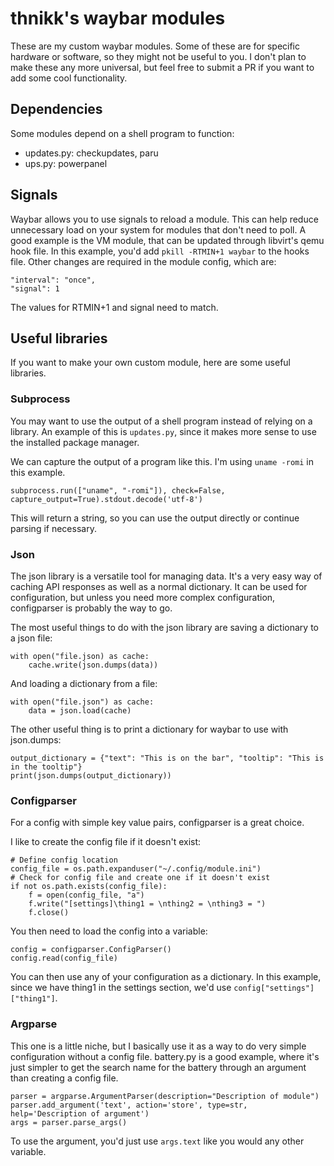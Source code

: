 # thnikk's waybar modules
These are my custom waybar modules. Some of these are for specific hardware or software, so they might not be useful to you. I don't plan to make these any more universal, but feel free to submit a PR if you want to add some cool functionality. 

## Dependencies
Some modules depend on a shell program to function:

- updates.py: checkupdates, paru
- ups.py: powerpanel

## Signals
Waybar allows you to use signals to reload a module. This can help reduce unnecessary load on your system for modules that don't need to poll. A good example is the VM module, that can be updated through libvirt's qemu hook file. In this example, you'd add `pkill -RTMIN+1 waybar` to the hooks file. Other changes are required in the module config, which are:

```
"interval": "once",
"signal": 1
```

The values for RTMIN+1 and signal need to match.

## Useful libraries

If you want to make your own custom module, here are some useful libraries.

### Subprocess
You may want to use the output of a shell program instead of relying on a library. An example of this is `updates.py`, since it makes more sense to use the installed package manager. 

We can capture the output of a program like this. I'm using `uname -romi` in this example.

```
subprocess.run(["uname", "-romi"]), check=False, capture_output=True).stdout.decode('utf-8')
```

This will return a string, so you can use the output directly or continue parsing if necessary.

### Json
The json library is a versatile tool for managing data. It's a very easy way of caching API responses as well as a normal dictionary. It can be used for configuration, but unless you need more complex configuration, configparser is probably the way to go.

The most useful things to do with the json library are saving a dictionary to a json file:

```
with open("file.json) as cache:
    cache.write(json.dumps(data))
```

And loading a dictionary from a file:

```
with open("file.json") as cache:
    data = json.load(cache)
```

The other useful thing is to print a dictionary for waybar to use with json.dumps:

```
output_dictionary = {"text": "This is on the bar", "tooltip": "This is in the tooltip"}
print(json.dumps(output_dictionary))
```

### Configparser
For a config with simple key value pairs, configparser is a great choice. 

I like to create the config file if it doesn't exist:

```
# Define config location
config_file = os.path.expanduser("~/.config/module.ini")
# Check for config file and create one if it doesn't exist
if not os.path.exists(config_file):
    f = open(config_file, "a")
    f.write("[settings]\thing1 = \nthing2 = \nthing3 = ")
    f.close()
```

You then need to load the config into a variable:

```
config = configparser.ConfigParser()
config.read(config_file)
```

You can then use any of your configuration as a dictionary. In this example, since we have thing1 in the settings section, we'd use `config["settings"]["thing1"]`.


### Argparse
This one is a little niche, but I basically use it as a way to do very simple configuration without a config file. battery.py is a good example, where it's just simpler to get the search name for the battery through an argument than creating a config file.

```
parser = argparse.ArgumentParser(description="Description of module")
parser.add_argument('text', action='store', type=str, help='Description of argument')
args = parser.parse_args()
```

To use the argument, you'd just use `args.text` like you would any other variable.
